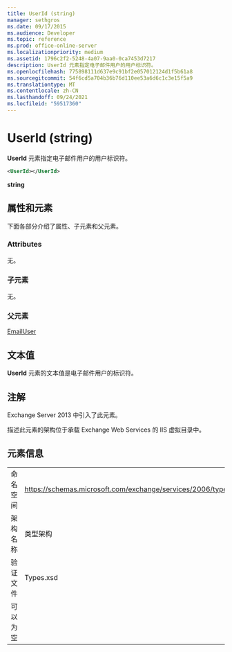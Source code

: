```yaml
---
title: UserId (string)
manager: sethgros
ms.date: 09/17/2015
ms.audience: Developer
ms.topic: reference
ms.prod: office-online-server
ms.localizationpriority: medium
ms.assetid: 1796c2f2-5248-4a07-9aa0-0ca7453d7217
description: UserId 元素指定电子邮件用户的用户标识符。
ms.openlocfilehash: 775898111d637e9c91bf2e057012124d1f5b61a8
ms.sourcegitcommit: 54f6cd5a704b36b76d110ee53a6d6c1c3e15f5a9
ms.translationtype: MT
ms.contentlocale: zh-CN
ms.lasthandoff: 09/24/2021
ms.locfileid: "59517360"
---
```

# <a name="userid-string"></a>UserId (string)

**UserId** 元素指定电子邮件用户的用户标识符。 
  
```XML
<UserId></UserId>
```

 **string**
## <a name="attributes-and-elements"></a>属性和元素

下面各部分介绍了属性、子元素和父元素。
  
### <a name="attributes"></a>Attributes

无。
  
### <a name="child-elements"></a>子元素

无。
  
### <a name="parent-elements"></a>父元素

[EmailUser](emailuser.md)
  
## <a name="text-value"></a>文本值

**UserId** 元素的文本值是电子邮件用户的标识符。 
  
## <a name="remarks"></a>注解

Exchange Server 2013 中引入了此元素。
  
描述此元素的架构位于承载 Exchange Web Services 的 IIS 虚拟目录中。
  
## <a name="element-information"></a>元素信息

|||
|:-----|:-----|
|命名空间  <br/> |https://schemas.microsoft.com/exchange/services/2006/types  <br/> |
|架构名称  <br/> |类型架构  <br/> |
|验证文件  <br/> |Types.xsd  <br/> |
|可以为空  <br/> ||
   

